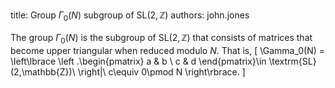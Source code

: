title: Group $\Gamma_0(N)$ subgroup of $\textrm{SL}(2,\mathbb{Z})$
authors:
    john.jones

The group $\Gamma_0(N)$ is the subgroup of $\textrm{SL}(2,\mathbb{Z})$ that consists of matrices that become upper triangular when reduced modulo $N$.  That is,
\[ \Gamma_0(N) = \left\lbrace \left .\begin{pmatrix} a & b \\ c & d \end{pmatrix}\in \textrm{SL}(2,\mathbb{Z})\ \right|\  c\equiv 0\pmod N \right\rbrace. \]
